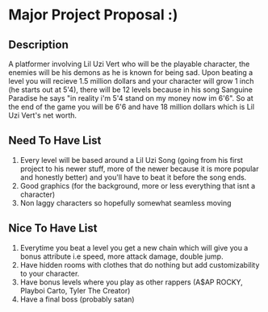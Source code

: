 # Major Project Proposal :)

## Description
A platformer involving Lil Uzi Vert who will be the playable character, the enemies will be his demons as he is known for being sad.
Upon beating a level you will recieve 1.5 million dollars and your character will grow 1 inch (he starts out at 5'4),
there will be 12 levels because in his song Sanguine Paradise he says "in reality i'm 5'4 stand on my money now im 6'6".
So at the end of the game you will be 6'6 and have 18 million dollars which is Lil Uzi Vert's net worth.

## Need To Have List
1. Every level will be based around a Lil Uzi Song (going from his first project to his newer stuff, more of the newer because it is more popular and honestly better) and you'll have to beat it before the song ends.
2. Good graphics (for the background, more or less everything that isnt a character)
3. Non laggy characters so hopefully somewhat seamless moving
## Nice To Have List
1. Everytime you beat a level you get a new chain which will give you a bonus attribute i.e speed, more attack damage, double jump.
2. Have hidden rooms with clothes that do nothing but add customizability to your character.
3. Have bonus levels where you play as other rappers (A$AP ROCKY, Playboi Carto, Tyler The Creator)
4. Have a final boss (probably satan)
